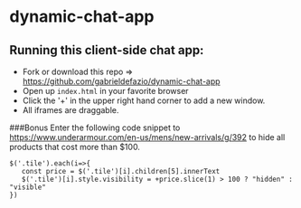 # dynamic-chat-app

## Running this client-side chat app:
* Fork or download this repo => https://github.com/gabrieldefazio/dynamic-chat-app
* Open up `index.html` in your favorite browser 
* Click the '+' in the upper right hand corner to add a new window.
* All iframes are draggable.


###Bonus
 Enter the following code snippet to https://www.underarmour.com/en-us/mens/new-arrivals/g/392
 to hide all products that cost more than $100.
```
$('.tile').each(i=>{
   const price = $('.tile')[i].children[5].innerText
   $('.tile')[i].style.visibility = +price.slice(1) > 100 ? "hidden" : "visible"
})